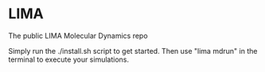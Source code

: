 # LIMA
The public LIMA Molecular Dynamics repo

Simply run the ./install.sh script to get started. Then use "lima mdrun" in the terminal to execute your simulations.
